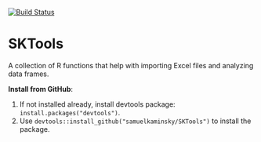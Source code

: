 [![Build Status](https://travis-ci.org/samuelkaminsky/SKTools.svg?branch=master)](https://travis-ci.org/samuelkaminsky/SKTools)


# SKTools
A collection of R functions that help with importing Excel files and analyzing data frames.

<b>Install from GitHub</b>:
<ol>
<li>If not installed already, install devtools package: <code>install.packages("devtools")</code>.</li>
<li>Use <code>devtools::install_github("samuelkaminsky/SKTools")</code> to install the package.</li>


